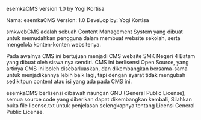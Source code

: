 esemkaCMS version 1.0 by Yogi Kortisa

Nama: esemkaCMS
Version: 1.0
DeveLop by: Yogi Kortisa

smkwebCMS adalah sebuah Content Management System yang dibuat untuk memudahkan pengguna dalam membuat website sekolah, serta mengelola konten-konten websitenya.

Pada awalnya CMS ini bertujuan menjadi CMS website SMK Negeri 4 Batam yang dibuat oleh siswa nya sendiri. CMS ini berlisensi Open Source, yang artinya CMS ini boleh disebarluaskan, dan dikembangkan bersama-sama untuk menjadikannya lebih baik lagi, tapi dengan syarat tidak mengubah sedikitpun content atau isi yang ada pada CMS ini.

esemkaCMS berlisensi dibawah naungan GNU (General Public License), semua source code yang diberikan dapat dikembangkan kembali, Silahkan buka file license.txt untuk penjelasan selengkapnya tentang Licensi General Public License.
